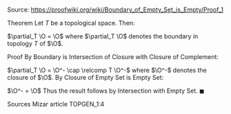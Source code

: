 # 

Source: https://proofwiki.org/wiki/Boundary_of_Empty_Set_is_Empty/Proof_1

Theorem
Let $T$ be a topological space.
Then: 

$\partial_T \O = \O$
where $\partial_T \O$ denotes the boundary in topology $T$ of $\O$.


Proof
By Boundary is Intersection of Closure with Closure of Complement:

$\partial_T \O = \O^- \cap \relcomp T \O^-$
where $\O^-$ denotes the closure of $\O$.
By Closure of Empty Set is Empty Set:

$\O^- = \O$
Thus the result follows by Intersection with Empty Set.
$\blacksquare$


Sources
Mizar article TOPGEN_1:4




